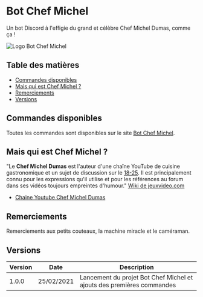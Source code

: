 # Bot Chef Michel

Un bot Discord à l'effigie du grand et célèbre Chef Michel Dumas, comme ça !

![Logo Bot Chef Michel](https://i.imgur.com/HZONwbG.jpg)

## Table des matières

- [Commandes disponibles](#commandes-disponibles)
- [Mais qui est Chef Michel ?](#mais-qui-est-chef-michel-)
- [Remerciements](#remerciements)
- [Versions](#versions)

## Commandes disponibles

Toutes les commandes sont disponibles sur le site [Bot Chef Michel](https://bot.chefmichel.fr).

## Mais qui est Chef Michel ?

"Le **Chef Michel Dumas** est l'auteur d'une chaîne YouTube de cuisine gastronomique et un sujet de discussion sur le [18-25](https://jvflux.fr/Blabla_18-25_ans). Il est principalement connu pour les expressions qu'il utilise et pour les références au forum dans ses vidéos toujours empreintes d'humour." [Wiki de jeuxvideo.com](https://jvflux.fr/Chef_Michel_Dumas)

- [Chaine Youtube Chef Michel Dumas](https://www.youtube.com/chefmicheldumas)

## Remerciements

Remerciements aux petits couteaux, la machine miracle et le caméraman.

## Versions

| Version | Date       | Description                                                           |
| ------- | ---------- | --------------------------------------------------------------------- |
| 1.0.0   | 25/02/2021 | Lancement du projet Bot Chef Michel et ajouts des premières commandes |
